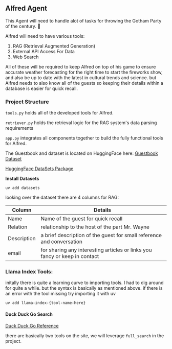 ## Alfred Agent 

This Agent will need to handle alot of tasks for throwing the Gotham Party of the century. 🦇

Alfred will need to have various tools:

1. RAG (Retrieval Augmented Generation)
2. External API Access For Data
3. Web Search

All of these will be required to keep Alfred on top of his game to ensure accurate weather forecasting for the right time to start the fireworks show, and also be up to date with the latest in cultural trends and science. but Alfred needs to also know all of the guests so keeping their details within a database is easier for quick recall.

### Project Structure

`tools.py` holds all of the developed tools for Alfred. 

`retriever.py` holds the retrieval logic for the RAG system's data parsing requirements

`app.py` integrates all components together to build the fully functional tools for Alfred.

The Guestbook and dataset is located on HuggingFace here: [Guestbook Dataset](https://huggingface.co/datasets/agents-course/unit3-invitees)

[HuggingFace DataSets Package](https://huggingface.co/docs/datasets/index)

**Install Datasets**

`uv add datasets`

looking over the dataset there are 4 columns for RAG:

| Column | Details |
| -------|--------|
| Name | Name of the guest for quick recall |
| Relation | relationship to the host of the part Mr. Wayne |
| Description | a brief description of the guest for small reference and conversation | 
| email | for sharing any interesting articles or links you fancy or keep in contact  |

### Llama Index Tools: 

initally there is quite a learning curve to importing tools. I had to dig around for quite a while. but the syntax is basically as mentioned above. if there is an error with the tool missing try importing it with uv 

`uv add llama-index-{tool-name-here}`

#### Duck Duck Go Search

[Duck Duck Go Reference](https://docs.llamaindex.ai/en/stable/api_reference/tools/duckduckgo/)

there are basically two tools on the site, we will leverage `full_search` in the project.

